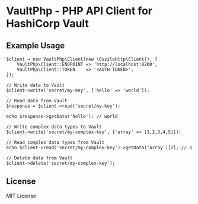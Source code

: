 VaultPhp - PHP API Client for HashiCorp Vault
==================================================


Example Usage
-------------

    $client = new VaultPhp\Client(new \GuzzleHttp\Client(), [
        VaultPhp\Client::ENDPOINT => 'http://localhost:8200',
        VaultPhp\Client::TOKEN    => '<AUTH TOKEN>',
    ]);

    // Write data to Vault
    $client->write('secret/my-key', ['hello' => 'world']);

    // Read data from Vault
    $response = $client->read('secret/my-key');

    echo $response->getData('hello'); // world

    // Write complex data types to Vault
    $client->write('secret/my-complex-key', ['array' => [1,2,3,4,5]]);

    // Read complex data types from Vault
    echo $client->read('secret/my-complex-key')->getData('array')[2]; // 3

    // Delete data from Vault
    $client->delete('secret/my-complex-key');

License
-------

MIT License

